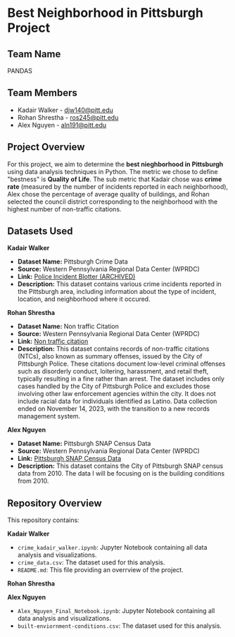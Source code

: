 # Best Neighborhood in Pittsburgh Project

## Team Name
PANDAS

## Team Members
- Kadair Walker - djw140@pitt.edu
- Rohan Shrestha - ros245@pitt.edu
- Alex Nguyen - aln191@pitt.edu

## Project Overview
For this project, we aim to determine the **best nieghborhood in Pittsburgh** using data analysis techniques in Python. The metric we chose to define "bestness" is **Quality of Life**. The sub metric that Kadair chose was **crime rate** (measured by the number of incidents reported in each neighborhood), Alex chose the percentage of average quality of buildings, and Rohan selected the council district corresponding to the neighborhood with the highest number of non-traffic citations.


## Datasets Used
**Kadair Walker**
- **Dataset Name:** Pittsburgh Crime Data
- **Source:** Western Pennsylvania Regional Data Center (WPRDC)
- **Link:** [Police Incident Blotter (ARCHIVED)](https://data.wprdc.org/dataset/uniform-crime-reporting-data)
- **Description:** This dataset contains various crime incidents reported in the Pittsburgh area, including information about the type of incident, location, and neighborhood where it occured.


**Rohan Shrestha**
- **Dataset Name:** Non traffic Citation
- **Source:** Western Pennsylvania Regional Data Center (WPRDC)
- **Link:** [Non traffic citation](https://data.wprdc.org/dataset/non-traffic-citations/resource/6b11e87d-1216-463d-bbd3-37460e539d86)
- **Description:** This dataset contains records of non-traffic citations (NTCs), also known as summary offenses, issued by the City of Pittsburgh Police. These citations document low-level criminal offenses such as disorderly conduct, loitering, harassment, and retail theft, typically resulting in a fine rather than arrest. The dataset includes only cases handled by the City of Pittsburgh Police and excludes those involving other law enforcement agencies within the city. It does not include racial data for individuals identified as Latino. Data collection ended on November 14, 2023, with the transition to a new records management system.

**Alex Nguyen**
- **Dataset Name:** Pittsburgh SNAP Census Data
- **Source:** Western Pennsylvania Regional Data Center (WPRDC)
- **Link:** [Pittsburgh SNAP Census Data](https://data.wprdc.org/dataset/pgh)
- **Description:** This dataset contains the  City of Pittsburgh SNAP census data from 2010. The data I will be focusing on is the building conditions from 2010.

## Repository Overview
This repository contains:

**Kadair Walker**
- `crime_kadair_walker.ipynb`: Jupyter Notebook containing all data analysis and visualizations.
- `crime_data.csv`: The dataset used for this analysis.
- `README.md`: This file providing an overrview of the project.

**Rohan Shrestha**

**Alex Nguyen**
- `Alex_Nguyen_Final_Notebook.ipynb`: Jupyter Notebook containing all data analysis and visualizations.
- `built-enviornment-conditions.csv`: The dataset used for this analysis.
